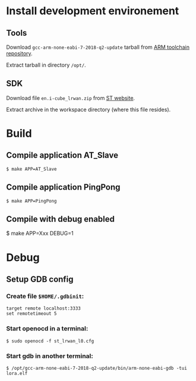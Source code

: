 # Install development environement

## Tools
Download `gcc-arm-none-eabi-7-2018-q2-update` tarball from 
[ARM toolchain repository](https://developer.arm.com/tools-and-software/open-source-software/developer-tools/gnu-toolchain/gnu-rm/downloads).

Extract tarball in directory `/opt/`.

## SDK
Download file `en.i-cube_lrwan.zip` from
[ST website](https://www.st.com/en/embedded-software/i-cube-lrwan.html).

Extract archive in the workspace directory (where this file resides).

# Build

## Compile application AT_Slave
    $ make APP=AT_Slave

## Compile application PingPong
    $ make APP=PingPong

## Compile with debug enabled
   $ make APP=Xxx DEBUG=1

# Debug

## Setup GDB config

### Create file `$HOME/.gdbinit`:
    target remote localhost:3333
    set remotetimeout 5

### Start openocd in a terminal:
    $ sudo openocd -f st_lrwan_l0.cfg

### Start gdb in another terminal:
    $ /opt/gcc-arm-none-eabi-7-2018-q2-update/bin/arm-none-eabi-gdb -tui lora.elf
